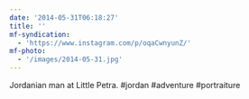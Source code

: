 ```yaml
---
date: '2014-05-31T06:18:27'
title: ''
mf-syndication:
  - 'https://www.instagram.com/p/oqaCwnyunZ/'
mf-photo:
  - '/images/2014-05-31.jpg'
---
```

Jordanian man at Little Petra. #jordan #adventure #portraiture
